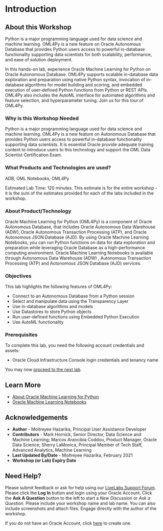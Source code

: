 # Introduction

## About this Workshop
Python is a major programming language used for data science and machine learning. OML4Py is a new feature on Oracle Autonomous Database that provides Python users access to powerful in-database functionality supporting data scientists for both scalability, performance, and ease of solution deployment.

In this hands-on lab, experience Oracle Machine Learning for Python on Oracle Autonomous Database. OML4Py supports scalable in-database data exploration and preparation using native Python syntax, invocation of in-database algorithms for model building and scoring, and embedded execution of user-defined Python functions from Python or REST APIs. OML4Py also includes the AutoML interface for automated algorithms and feature selection, and hyperparameter tuning. Join us for this tour of OML4Py.

### Why is this Workshop Needed
Python is a major programming language used for data science and machine learning. OML4Py is a new feature on Autonomous Database that provides Python users access to powerful in-database functionality supporting data scientists. It is essential Oracle provide adequate training content to introduce users to this technology and support the OML Data Scientist Certification Exam.
### What Products and Technologies are used?
ADB, OML Notebooks, OML4Py

Estimated Lab Time: 120 minutes. This estimate is for the entire workshop - it is the sum of the estimates provided for each of the labs included in the workshop.

### About Product/Technology
Oracle Machine Learning for Python (OML4Py) is a component of Oracle Autonomous Database, that includes Oracle Autonomous Data Warehouse (ADW), Oracle Autonomous Transaction Processing (ATP), and Oracle Autonomous JSON Database (AJD). By using Oracle Machine Learning Notebooks, you can run Python functions on data for data exploration and preparation while leveraging Oracle Database as a high-performance computing environment. Oracle Machine Learning Notebooks is available through Autonomous Data Warehouse (ADW) , Autonomous Transaction Processing (ATP) and Autonomous JSON Database (AJD) services.

### Objectives

This lab highlights the following features of OML4Py:
* Connect to an Autonomous Database from a Python session
* Select and manipulate data using the Transparency Layer
* Use in-database algorithms and models
* Use Datastores to store Python objects
* Run user-defined functions using Embedded Python Execution
* Use AutoML functionality

### Prerequisites

To complete this lab, you need the following account credentials and assets:

* Oracle Cloud Infrastructure Console login credentials and tenancy name


You may now [proceed to the next lab](#next).

## Learn More


* [About Oracle Machine Learning for Python](https://docs.oracle.com/en/database/oracle/machine-learning/oml4py/1/mlpug/about-oml4py.html#GUID-D00976CA-3663-4F32-A6A2-B6BF5A843ADC)
* [Oracle Machine Learning Notebooks](https://docs.oracle.com/en/database/oracle/machine-learning/oml-notebooks/)


## Acknowledgements
* **Author** - Moitreyee Hazarika, Principal User Assistance Developer
* **Contributors** -  Mark Hornick, Senior Director, Data Science and Machine Learning; Marcos Arancibia Coddou, Product Manager, Oracle Data Science; Sherry LaMonica, Principal Member of Tech Staff, Advanced Analytics, Machine Learning
* **Last Updated By/Date** - Moitreyee Hazarika, February 2021
* **Workshop (or Lab) Expiry Date**

## Need Help?
Please submit feedback or ask for help using our [LiveLabs Support Forum](https://community.oracle.com/tech/developers/categories/livelabsdiscussions). Please click the **Log In** button and login using your Oracle Account. Click the **Ask A Question** button to the left to start a *New Discussion* or *Ask a Question*.  Please include your workshop name and lab name.  You can also include screenshots and attach files.  Engage directly with the author of the workshop.

If you do not have an Oracle Account, click [here](https://profile.oracle.com/myprofile/account/create-account.jspx) to create one.
